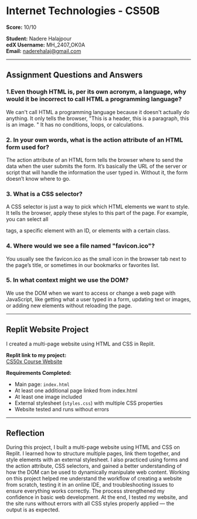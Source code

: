 # Internet Technologies - CS50B

**Score:** 10/10 

**Student:** Nadere Halajpour  
**edX Username:** MH_2407_OK0A  
**Email:** naderehalaj@gmail.com  

---


## Assignment Questions and Answers

### 1.Even though HTML is, per its own acronym, a language, why would it be incorrect to call HTML a programming language?
We can't call HTML a programming language because it doesn't actually do anything. It only tells the browser, "This is a header, this is a paragraph, this is an image.
" It has no conditions, loops, or calculations.

### 2. In your own words, what is the action attribute of an HTML form used for?
The action attribute of an HTML form tells the browser where to send the data when the user submits the form. It’s basically the URL of the server or script that will handle
 the information the user typed in. Without it, the form doesn’t know where to go.

### 3. What is a CSS selector?
A CSS selector is just a way to pick which HTML elements we want to style. It tells the browser, apply these styles to this part of the page. For example, you can select all <p> tags, 
a specific element with an ID, or elements with a certain class.

### 4. Where would we see a file named "favicon.ico"?
You usually see the favicon.ico as the small icon in the browser tab next to the page’s title, or sometimes in our bookmarks or favorites list.

### 5. In what context might we use the DOM?
We use the DOM when we want to access or change a web page with JavaScript, like getting what a user typed in a form, updating text or images, or adding new elements without reloading the page.

---

## Replit Website Project

I created a multi-page website using HTML and CSS in Replit.  

**Replit link to my project:**  
[CS50x Course Website](https://replit.com/@naderehalaj/CS50xCourseWebsite-2)

**Requirements Completed:**
- Main page: `index.html`  
- At least one additional page linked from index.html  
- At least one image included  
- External stylesheet (`styles.css`) with multiple CSS properties  
- Website tested and runs without errors  

---

## Reflection

During this project, I built a multi-page website using HTML and CSS on Replit. I learned how to structure multiple pages, link them together, and style elements with an external stylesheet.
I also practiced using forms and the action attribute, CSS selectors, and gained a better understanding of how the DOM can be used to dynamically manipulate web content.
Working on this project helped me understand the workflow of creating a website from scratch, testing it in an online IDE, and troubleshooting issues to ensure everything works correctly. 
The process strengthened my confidence in basic web development.
At the end, I tested my website, and the site runs without errors with all CSS styles properly applied — the output is as expected.
